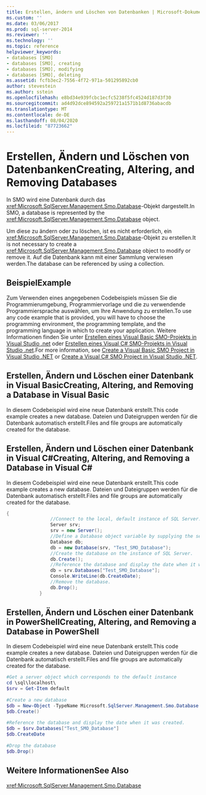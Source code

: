 ```yaml
---
title: Erstellen, ändern und Löschen von Datenbanken | Microsoft-Dokumentation
ms.custom: ''
ms.date: 03/06/2017
ms.prod: sql-server-2014
ms.reviewer: ''
ms.technology: ''
ms.topic: reference
helpviewer_keywords:
- databases [SMO]
- databases [SMO], creating
- databases [SMO], modifying
- databases [SMO], deleting
ms.assetid: fcfb3ec2-7556-4f72-971a-501295892cb0
author: stevestein
ms.author: sstein
ms.openlocfilehash: e8bd34e939fcbc1ecfc5238f5fc4524d187d3f30
ms.sourcegitcommit: ad4d92dce894592a259721a1571b1d8736abacdb
ms.translationtype: MT
ms.contentlocale: de-DE
ms.lasthandoff: 08/04/2020
ms.locfileid: "87723662"
---
```

# <a name="creating-altering-and-removing-databases"></a><span data-ttu-id="1f404-102">Erstellen, Ändern und Löschen von Datenbanken</span><span class="sxs-lookup"><span data-stu-id="1f404-102">Creating, Altering, and Removing Databases</span></span>
  <span data-ttu-id="1f404-103">In SMO wird eine Datenbank durch das <xref:Microsoft.SqlServer.Management.Smo.Database>-Objekt dargestellt.</span><span class="sxs-lookup"><span data-stu-id="1f404-103">In SMO, a database is represented by the <xref:Microsoft.SqlServer.Management.Smo.Database> object.</span></span>  
  
 <span data-ttu-id="1f404-104">Um diese zu ändern oder zu löschen, ist es nicht erforderlich, ein <xref:Microsoft.SqlServer.Management.Smo.Database>-Objekt zu erstellen.</span><span class="sxs-lookup"><span data-stu-id="1f404-104">It is not necessary to create a <xref:Microsoft.SqlServer.Management.Smo.Database> object to modify or remove it.</span></span> <span data-ttu-id="1f404-105">Auf die Datenbank kann mit einer Sammlung verwiesen werden.</span><span class="sxs-lookup"><span data-stu-id="1f404-105">The database can be referenced by using a collection.</span></span>  
  
## <a name="example"></a><span data-ttu-id="1f404-106">Beispiel</span><span class="sxs-lookup"><span data-stu-id="1f404-106">Example</span></span>  
 <span data-ttu-id="1f404-107">Zum Verwenden eines angegebenen Codebeispiels müssen Sie die Programmierumgebung, Programmiervorlage und die zu verwendende Programmiersprache auswählen, um Ihre Anwendung zu erstellen.</span><span class="sxs-lookup"><span data-stu-id="1f404-107">To use any code example that is provided, you will have to choose the programming environment, the programming template, and the programming language in which to create your application.</span></span> <span data-ttu-id="1f404-108">Weitere Informationen finden Sie unter [Erstellen eines Visual Basic SMO-Projekts in Visual Studio .net](../../../database-engine/dev-guide/create-a-visual-basic-smo-project-in-visual-studio-net.md) oder [Erstellen eines Visual C&#35; SMO-Projekts in Visual Studio .net](../how-to-create-a-visual-csharp-smo-project-in-visual-studio-net.md).</span><span class="sxs-lookup"><span data-stu-id="1f404-108">For more information, see [Create a Visual Basic SMO Project in Visual Studio .NET](../../../database-engine/dev-guide/create-a-visual-basic-smo-project-in-visual-studio-net.md) or [Create a Visual C&#35; SMO Project in Visual Studio .NET](../how-to-create-a-visual-csharp-smo-project-in-visual-studio-net.md).</span></span>  
  
## <a name="creating-altering-and-removing-a-database-in-visual-basic"></a><span data-ttu-id="1f404-109">Erstellen, Ändern und Löschen einer Datenbank in Visual Basic</span><span class="sxs-lookup"><span data-stu-id="1f404-109">Creating, Altering, and Removing a Database in Visual Basic</span></span>  
 <span data-ttu-id="1f404-110">In diesem Codebeispiel wird eine neue Datenbank erstellt.</span><span class="sxs-lookup"><span data-stu-id="1f404-110">This code example creates a new database.</span></span> <span data-ttu-id="1f404-111">Dateien und Dateigruppen werden für die Datenbank automatisch erstellt.</span><span class="sxs-lookup"><span data-stu-id="1f404-111">Files and file groups are automatically created for the database.</span></span>  
  
<!-- TODO: review snippet reference  [!CODE [SMO How to#SMO_VBDatabase1](SMO How to#SMO_VBDatabase1)]  -->  
  
## <a name="creating-altering-and-removing-a-database-in-visual-c"></a><span data-ttu-id="1f404-112">Erstellen, Ändern und Löschen einer Datenbank in Visual C#</span><span class="sxs-lookup"><span data-stu-id="1f404-112">Creating, Altering, and Removing a Database in Visual C#</span></span>  
 <span data-ttu-id="1f404-113">In diesem Codebeispiel wird eine neue Datenbank erstellt.</span><span class="sxs-lookup"><span data-stu-id="1f404-113">This code example creates a new database.</span></span> <span data-ttu-id="1f404-114">Dateien und Dateigruppen werden für die Datenbank automatisch erstellt.</span><span class="sxs-lookup"><span data-stu-id="1f404-114">Files and file groups are automatically created for the database.</span></span>  
  
```csharp
{  
                //Connect to the local, default instance of SQL Server.   
                Server srv;  
                srv = new Server();  
                //Define a Database object variable by supplying the server and the database name arguments in the constructor.   
                Database db;  
                db = new Database(srv, "Test_SMO_Database");  
                //Create the database on the instance of SQL Server.   
                db.Create();  
                //Reference the database and display the date when it was created.   
                db = srv.Databases["Test_SMO_Database"];  
                Console.WriteLine(db.CreateDate);  
                //Remove the database.   
                db.Drop();  
            }  
```  
  
## <a name="creating-altering-and-removing-a-database-in-powershell"></a><span data-ttu-id="1f404-115">Erstellen, Ändern und Löschen einer Datenbank in PowerShell</span><span class="sxs-lookup"><span data-stu-id="1f404-115">Creating, Altering, and Removing a Database in PowerShell</span></span>  
 <span data-ttu-id="1f404-116">In diesem Codebeispiel wird eine neue Datenbank erstellt.</span><span class="sxs-lookup"><span data-stu-id="1f404-116">This code example creates a new database.</span></span> <span data-ttu-id="1f404-117">Dateien und Dateigruppen werden für die Datenbank automatisch erstellt.</span><span class="sxs-lookup"><span data-stu-id="1f404-117">Files and file groups are automatically created for the database.</span></span>  
  
```powershell
#Get a server object which corresponds to the default instance  
cd \sql\localhost\  
$srv = Get-Item default  
  
#Create a new database  
$db = New-Object -TypeName Microsoft.SqlServer.Management.Smo.Database -argumentlist $srv, "Test_SMO_Database"  
$db.Create()  
  
#Reference the database and display the date when it was created.
$db = $srv.Databases["Test_SMO_Database"]  
$db.CreateDate  
  
#Drop the database  
$db.Drop()  
```  
  
## <a name="see-also"></a><span data-ttu-id="1f404-118">Weitere Informationen</span><span class="sxs-lookup"><span data-stu-id="1f404-118">See Also</span></span>  
 <xref:Microsoft.SqlServer.Management.Smo.Database>  
